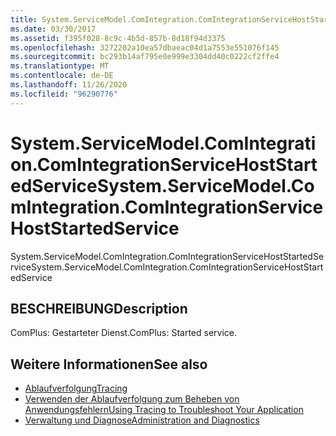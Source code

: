 ```yaml
---
title: System.ServiceModel.ComIntegration.ComIntegrationServiceHostStartedService
ms.date: 03/30/2017
ms.assetid: f395f028-8c9c-4b5d-857b-8d18f94d3375
ms.openlocfilehash: 3272202a10ea57dbaeac04d1a7553e551076f145
ms.sourcegitcommit: bc293b14af795e0e999e3304dd40c0222cf2ffe4
ms.translationtype: MT
ms.contentlocale: de-DE
ms.lasthandoff: 11/26/2020
ms.locfileid: "96290776"
---
```

# <a name="systemservicemodelcomintegrationcomintegrationservicehoststartedservice"></a><span data-ttu-id="26d02-102">System.ServiceModel.ComIntegration.ComIntegrationServiceHostStartedService</span><span class="sxs-lookup"><span data-stu-id="26d02-102">System.ServiceModel.ComIntegration.ComIntegrationServiceHostStartedService</span></span>

<span data-ttu-id="26d02-103">System.ServiceModel.ComIntegration.ComIntegrationServiceHostStartedService</span><span class="sxs-lookup"><span data-stu-id="26d02-103">System.ServiceModel.ComIntegration.ComIntegrationServiceHostStartedService</span></span>  
  
## <a name="description"></a><span data-ttu-id="26d02-104">BESCHREIBUNG</span><span class="sxs-lookup"><span data-stu-id="26d02-104">Description</span></span>  

 <span data-ttu-id="26d02-105">ComPlus: Gestarteter Dienst.</span><span class="sxs-lookup"><span data-stu-id="26d02-105">ComPlus: Started service.</span></span>  
  
## <a name="see-also"></a><span data-ttu-id="26d02-106">Weitere Informationen</span><span class="sxs-lookup"><span data-stu-id="26d02-106">See also</span></span>

- [<span data-ttu-id="26d02-107">Ablaufverfolgung</span><span class="sxs-lookup"><span data-stu-id="26d02-107">Tracing</span></span>](index.md)
- [<span data-ttu-id="26d02-108">Verwenden der Ablaufverfolgung zum Beheben von Anwendungsfehlern</span><span class="sxs-lookup"><span data-stu-id="26d02-108">Using Tracing to Troubleshoot Your Application</span></span>](using-tracing-to-troubleshoot-your-application.md)
- [<span data-ttu-id="26d02-109">Verwaltung und Diagnose</span><span class="sxs-lookup"><span data-stu-id="26d02-109">Administration and Diagnostics</span></span>](../index.md)
